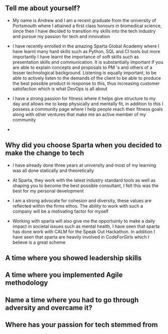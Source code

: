 
## Tell me about yourself?

- My name is Andrew and I am a recent graduate from the university of Portsmouth where I attained a first class honours in biomedical science,
since then I have decided to transition my skills into the tech industry and pursue my passion for tech and innovation

- I have recently enrolled in the amazing Sparta Global Academy where I have learnt many hard skills such as Python, SQL and CI tools but
more importantly I have learnt the importance of soft skills such as presentation skills and communication. It is substantially important if you
are able to explain concepts and proposals to PM 's and others of a lesser technological background. Listening is equally important, to be able to
actively listen to the demands of the client to be able to produce the best possible product in response to this, thus increasing customer satisfaction
which is what DevOps is all about

- I have a strong passion for fitness where it helps give structure to my day and allows me to keep physically and mentally fit, in addition to this I possess a community page where I help people
reach their fitness goals along with other ventures that make me an active member of my community

-

## Why did you choose Sparta when you decided to make the change to tech

- I have already done three years at university and most of my learning was all done statically and theoretically

- At Sparta, they work with the latest industry standard tools as well as shaping you to become the best possible consultant, I felt this was the best for my personal development


- I am a strong advocate for cohesion and diversity, these values are reflected within the firms ethos. The ability to work with such a company will be a motivating factor for myself

- Working with sparta will also give me the opportuinty to make a daily impact in societal issues such as mental health, I have seen that sparta has done work with CALM for the Speak Out Hackathon. In addition I have seen that sparta are heavily involved in CodeForGirls which I believe is a great scheme



## A time where you showed leadership skills

## A time where you implemented Agile methodology

## Name a time where you had to go through adversity and overcame it?

## Where has your passion for tech stemmed from
